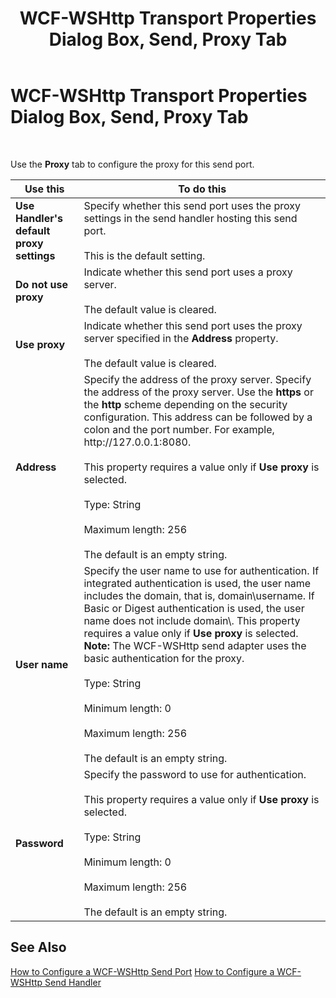 ﻿---
title: WCF-WSHttp Transport Properties Dialog Box, Send, Proxy Tab
TOCTitle: WCF-WSHttp Transport Properties Dialog Box, Send, Proxy Tab
ms:assetid: 40f2ae93-add8-4963-8aa1-f798b829d026
ms:mtpsurl: https://msdn.microsoft.com/library/Bb246057(v=BTS.80)
ms:contentKeyID: 51527542
ms.date: 08/30/2017
mtps_version: v=BTS.80
f1_keywords:
- bts10.adapters.wcf-wshttp.transport.send.proxy
---

# WCF-WSHttp Transport Properties Dialog Box, Send, Proxy Tab

 

Use the **Proxy** tab to configure the proxy for this send port.

<table>
<thead>
<tr class="header">
<th>Use this</th>
<th>To do this</th>
</tr>
</thead>
<tbody>
<tr class="odd">
<td><strong>Use Handler's default proxy settings</strong></td>
<td>Specify whether this send port uses the proxy settings in the send handler hosting this send port.<br />
<br />
This is the default setting.</td>
</tr>
<tr class="even">
<td><strong>Do not use proxy</strong></td>
<td>Indicate whether this send port uses a proxy server.<br />
<br />
The default value is cleared.</td>
</tr>
<tr class="odd">
<td><strong>Use proxy</strong></td>
<td>Indicate whether this send port uses the proxy server specified in the <strong>Address</strong> property.<br />
<br />
The default value is cleared.</td>
</tr>
<tr class="even">
<td><strong>Address</strong></td>
<td>Specify the address of the proxy server. Specify the address of the proxy server. Use the <strong>https</strong> or the <strong>http</strong> scheme depending on the security configuration. This address can be followed by a colon and the port number. For example, http://127.0.0.1:8080.<br />
<br />
This property requires a value only if <strong>Use proxy</strong> is selected.<br />
<br />
Type: String<br />
<br />
Maximum length: 256<br />
<br />
The default is an empty string.</td>
</tr>
<tr class="odd">
<td><strong>User name</strong></td>
<td>Specify the user name to use for authentication. If integrated authentication is used, the user name includes the domain, that is, domain\username. If Basic or Digest authentication is used, the user name does not include domain\. This property requires a value only if <strong>Use proxy</strong> is selected. <strong>Note:</strong> The WCF-WSHttp send adapter uses the basic authentication for the proxy.<br />
<br />
Type: String<br />
<br />
Minimum length: 0<br />
<br />
Maximum length: 256<br />
<br />
The default is an empty string.</td>
</tr>
<tr class="even">
<td><strong>Password</strong></td>
<td>Specify the password to use for authentication.<br />
<br />
This property requires a value only if <strong>Use proxy</strong> is selected.<br />
<br />
Type: String<br />
<br />
Minimum length: 0<br />
<br />
Maximum length: 256<br />
<br />
The default is an empty string.</td>
</tr>
</tbody>
</table>


## See Also

[How to Configure a WCF-WSHttp Send Port](https://msdn.microsoft.com/library/bb245939\(v=bts.80\))  
[How to Configure a WCF-WSHttp Send Handler](https://msdn.microsoft.com/library/bb226480\(v=bts.80\))

